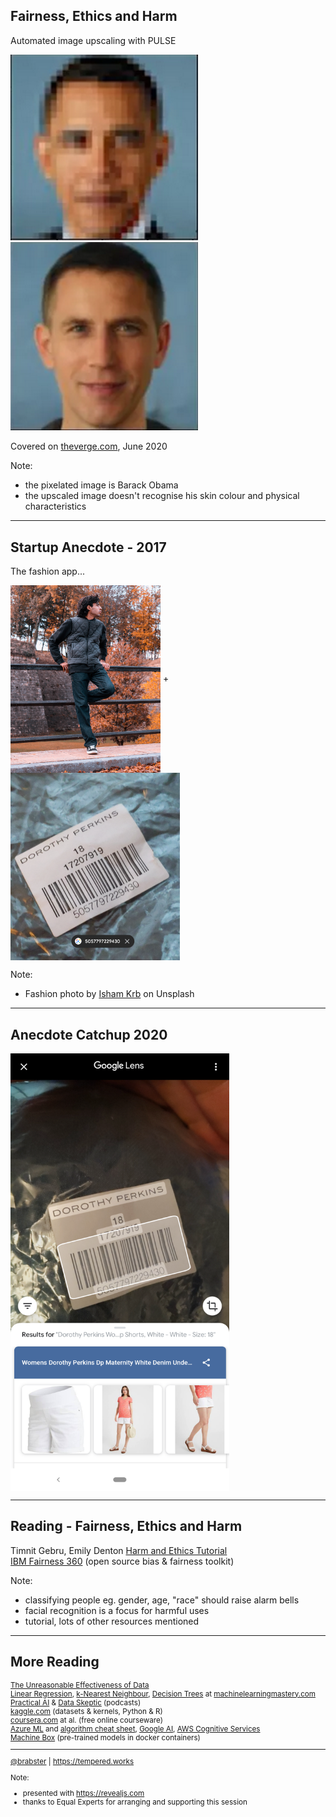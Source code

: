 ## Fairness, Ethics and Harm

Automated image upscaling with PULSE

<img src="images/obama.png" style="width: 300px"/>
<img class="fragment" src="images/not-obama.png" style="width: 300px"/>

Covered on [theverge.com](https://www.theverge.com/21298762/face-depixelizer-ai-machine-learning-tool-pulse-stylegan-obama-bias), June 2020

Note:
- the pixelated image is Barack Obama
- the upscaled image doesn't recognise his skin colour and physical characteristics

---

## Startup Anecdote - 2017

The fashion app...

<img src="images/fashion.jpg" style="vertical-align: middle; height: 300px"><img>
+
<img src="images/clothing_label.png" style="vertical-align: middle; height: 300px"><img>

Note:
- Fashion photo by <a href="https://unsplash.com/@ishamkrb">Isham Krb</a> on Unsplash

---

## Anecdote Catchup 2020

<img src="images/lens.png" style="vertical-align: middle; height: 700px"><img>

---

## Reading - Fairness, Ethics and Harm

<div>
    Timnit Gebru, Emily Denton
    <a href="https://sites.google.com/view/fatecv-tutorial/schedule">
        Harm and Ethics Tutorial 
    </a>
</div>
<div>
    <a href="https://developer.ibm.com/technologies/artificial-intelligence/projects/ai-fairness-360/">IBM Fairness 360</a> (open source bias & fairness toolkit)<br/>
</div>

Note:
- classifying people eg. gender, age, "race" should raise alarm bells
- facial recognition is a focus for harmful uses
- tutorial, lots of other resources mentioned

---

## More Reading

<div style="text-align: left; font-size: smaller">
<a href="https://static.googleusercontent.com/media/research.google.com/en//pubs/archive/35179.pdf">The Unreasonable Effectiveness of Data</a><br/>
<a href="https://machinelearningmastery.com/linear-regression-for-machine-learning/">Linear Regression</a>, <a href="https://machinelearningmastery.com/k-nearest-neighbors-for-machine-learning/">k-Nearest Neighbour</a>, <a href="https://machinelearningmastery.com/classification-and-regression-trees-for-machine-learning/">Decision Trees</a> at <a href="https://machinelearningmastery.com">machinelearningmastery.com</a><br/>
<a href="https://changelog.com/practicalai">Practical AI</a> & <a href="https://dataskeptic.com/">Data Skeptic</a> (podcasts)<br/>
<a href="https://kaggle.com">kaggle.com</a> (datasets & kernels, Python & R)<br/>
<a href="https://coursera.com">coursera.com</a> at al. (free online courseware)<br/>
<a href="https://azure.microsoft.com/en-gb/services/machine-learning/">Azure ML</a> and <a href="https://docs.microsoft.com/en-us/azure/machine-learning/algorithm-cheat-sheet">algorithm cheat sheet</a>, <a href="https://cloud.google.com/products/ai">Google AI</a>, <a href="https://aws.amazon.com/machine-learning/">AWS Cognitive Services</a><br/>
<a href="https://machinebox.io/">Machine Box</a> (pre-trained models in docker containers)<br/>

<hr/>
<footer>
    <a href="https://twitter.com/brabster">@brabster</a>
    |
    <a href="https://tempered.works">https://tempered.works</a>
</footer>

Note:
- presented with https://revealjs.com
- thanks to Equal Experts for arranging and supporting this session
